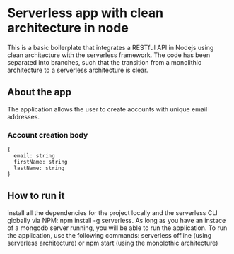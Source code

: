 # Serverless app with clean architecture in node

This is a basic boilerplate that integrates a RESTful API in Nodejs using clean architecture with the serverless framework.
The code has been separated into branches, such that the transition from a monolithic architecture to a serverless architecture is clear.

## About the app

The application allows the user to create accounts with unique email addresses.

### Account creation body

```
{
  email: string
  firstName: string
  lastName: string
}
```

## How to run it

install all the dependencies for the project locally and the serverless CLI globally via NPM: npm install -g serverless. As long as you have an instace of a mongodb server running, you will be able to run the application.
To run the application, use the following commands: serverless offline (using serverless architecture) or npm start (using the monolothic architecture)





